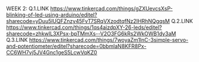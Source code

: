 WEEK 2:
        Q.1.LINK
        https://www.tinkercad.com/things/gZXUevcsXsP-blinking-of-led-using-arduino/editel?sharecode=yDuu5lUQFZnzy45FvT7SRqVXzodtqfNz2IHRhNQgqsM
        Q.2.LINK
        https://www.tinkercad.com/things/1qs4aizdpXY-26-leds/editel?sharecode=zhkwIL3XPsx-bpTMmXs--V2O3FG6kRs2WkOWB1dy3aM
        Q.3.LINK
        https://www.tinkercad.com/things/7woyaZm1lnC-3simple-servo-and-potentiometer/editel?sharecode=0bbmlaN8KFR8Px-CC6WH7vj5JV4Gnc1geS5LcwVqKZ0
